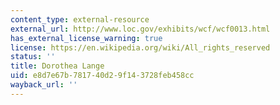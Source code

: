 ```yaml
---
content_type: external-resource
external_url: http://www.loc.gov/exhibits/wcf/wcf0013.html
has_external_license_warning: true
license: https://en.wikipedia.org/wiki/All_rights_reserved
status: ''
title: Dorothea Lange
uid: e8d7e67b-7817-40d2-9f14-3728feb458cc
wayback_url: ''
---
```

